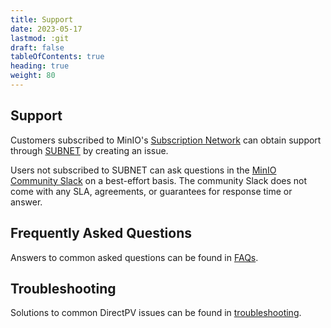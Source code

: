 ```yaml
---
title: Support
date: 2023-05-17
lastmod: :git
draft: false
tableOfContents: true
heading: true
weight: 80
---
```


## Support

Customers subscribed to MinIO's [Subscription Network](https://min.io/pricing) can obtain support through [SUBNET](https://subnet.min.io) by creating an issue.

Users not subscribed to SUBNET can ask questions in the [MinIO Community Slack](https://slack.min.io) on a best-effort basis.
The community Slack does not come with any SLA, agreements, or guarantees for response time or answer.

## Frequently Asked Questions

Answers to common asked questions can be found in [FAQs](faqs.md).

## Troubleshooting

Solutions to common DirectPV issues can be found in [troubleshooting](troubleshooting.md).

